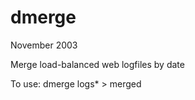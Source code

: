 dmerge
======

November 2003

Merge load-balanced web logfiles by date

To use: dmerge logs* > merged
